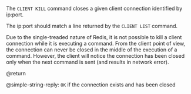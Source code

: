 The `CLIENT KILL` command closes a given client connection identified
by ip:port.

The ip:port should match a line returned by the `CLIENT LIST` command.

Due to the single-treaded nature of Redis, it is not possible to
kill a client connection while it is executing a command. From
the client point of view, the connection can never be closed
in the middle of the execution of a command. However, the client
will notice the connection has been closed only when the
next command is sent (and results in network error).

@return

@simple-string-reply: `OK` if the connection exists and has been closed
